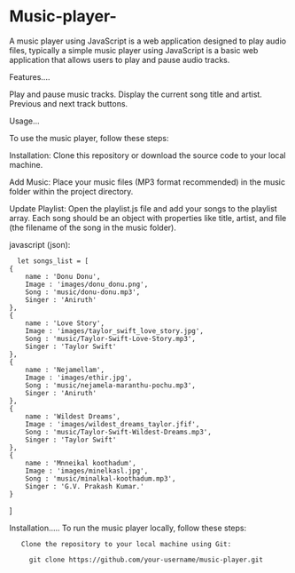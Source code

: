 # Music-player-
A music player using JavaScript is a web application designed to play audio files, typically a simple music player using JavaScript is a basic web application that allows users to play and pause audio tracks.

Features....

  Play and pause music tracks.
  Display the current song title and artist.
  Previous and next track buttons.

Usage...

  To use the music player, follow these steps:

  Installation: Clone this repository or download the source code to your local machine.

  Add Music: Place your music files (MP3 format recommended) in the music folder within the project directory.

  Update Playlist: Open the playlist.js file and add your songs to the playlist array. Each song should be an object with 
    properties like title, artist, and file (the filename of the song in the music folder).

javascript (json):

      let songs_list = [
    {
        name : 'Donu Donu',
        Image : 'images/donu_donu.png',
        Song : 'music/donu-donu.mp3',
        Singer : 'Aniruth'
    },
    {
        name : 'Love Story',
        Image : 'images/taylor_swift_love_story.jpg',
        Song : 'music/Taylor-Swift-Love-Story.mp3',
        Singer : 'Taylor Swift'
    },
    {
        name : 'Nejamellam',
        Image : 'images/ethir.jpg',
        Song : 'music/nejamela-maranthu-pochu.mp3',
        Singer : 'Aniruth'
    },
    {
        name : 'Wildest Dreams',
        Image : 'images/wildest_dreams_taylor.jfif',
        Song : 'music/Taylor-Swift-Wildest-Dreams.mp3',
        Singer : 'Taylor Swift'
    },
    {
        name : 'Mnneikal koothadum',
        Image : 'images/minelkasl.jpg',
        Song : 'music/minalkal-koothadum.mp3',
        Singer : 'G.V. Prakash Kumar.'
    }
]

Installation.....
    To run the music player locally, follow these steps:

       Clone the repository to your local machine using Git:
       
         git clone https://github.com/your-username/music-player.git





